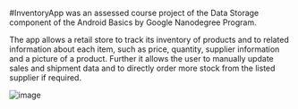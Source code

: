 #InventoryApp was an assessed course project of the Data Storage component of the Android Basics by Google Nanodegree Program.

The app allows a retail store to track its inventory of products and to related information about each item, such as price, quantity, supplier information and a picture of a product. Further it allows the user to manually update sales and shipment data and to directly order more stock from the listed supplier if required.

![image](https://user-images.githubusercontent.com/27082393/52775389-e3892680-303f-11e9-8592-d0c4690581e8.png)
